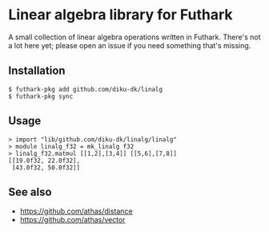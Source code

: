 # Linear algebra library for Futhark

A small collection of linear algebra operations written in Futhark.
There's not a lot here yet; please open an issue if you need something
that's missing.

## Installation

```
$ futhark-pkg add github.com/diku-dk/linalg
$ futhark-pkg sync
```

## Usage

```
> import "lib/github.com/diku-dk/linalg/linalg"
> module linalg_f32 = mk_linalg f32
> linalg_f32.matmul [[1,2],[3,4]] [[5,6],[7,8]]
[[19.0f32, 22.0f32],
 [43.0f32, 50.0f32]]
```

## See also

* https://github.com/athas/distance
* https://github.com/athas/vector
